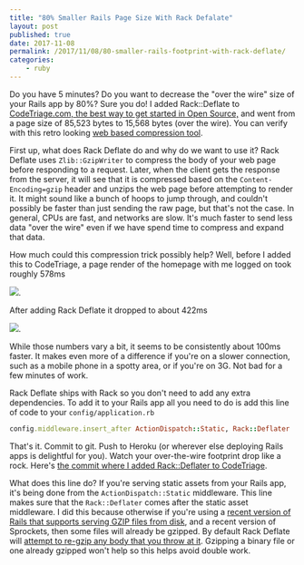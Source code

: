 ```yaml
---
title: "80% Smaller Rails Page Size With Rack Defalate"
layout: post
published: true
date: 2017-11-08
permalink: /2017/11/08/80-smaller-rails-footprint-with-rack-deflate/
categories:
    - ruby
---
```


Do you have 5 minutes? Do you want to decrease the "over the wire" size of your Rails app by 80%? Sure you do! I added Rack::Deflate to [CodeTriage.com, the best way to get started in Open Source,](https://www.codetriage.com) and went from a page size of 85,523 bytes to 15,568 bytes (over the wire). You can verify with this retro looking [web based compression tool](http://www.gidnetwork.com/tools/gzip-test.php).

First up, what does Rack Deflate do and why do we want to use it? Rack Deflate uses `Zlib::GzipWriter` to compress the body of your web page before responding to a request. Later, when the client gets the response from the server, it will see that it is compressed based on the `Content-Encoding=gzip` header and unzips the web page before attempting to render it. It might sound like a bunch of hoops to jump through, and couldn't possibly be faster than just sending the raw page, but that's not the case.  In general, CPUs are fast, and networks are slow. It's much faster to send less data "over the wire" even if we have spend time to compress and expand that data.

How much could this compression trick possibly help? Well, before I added this to CodeTriage, a page render of the homepage with me logged on took roughly 578ms

![](https://www.dropbox.com/s/gop4vasoqvvm7f4/Screenshot%202017-09-07%2016.39.09.png?dl=1).

After adding Rack Deflate it dropped to about 422ms

![](https://www.dropbox.com/s/m5d3jnk46lyyu5d/Screenshot%202017-09-07%2016.47.39.png?dl=1).

While those numbers vary a bit, it seems to be consistently about 100ms faster. It makes even more of a difference if you're on a slower connection, such as a mobile phone in a spotty area, or if you're on 3G. Not bad for a few minutes of work.

Rack Deflate ships with Rack so you don't need to add any extra dependencies. To add it to your Rails app all you need to do is add this line of code to your `config/application.rb`

```ruby
config.middleware.insert_after ActionDispatch::Static, Rack::Deflater
```

That's it. Commit to git. Push to Heroku (or wherever else deploying Rails apps is delightful for you). Watch your over-the-wire footprint drop like a rock. Here's [the commit where I added Rack::Deflater to CodeTriage](https://github.com/codetriage/codetriage/commit/b3d7a1186e21608052f48d9a9c86eb4c400b7b40).

What does this line do? If you're serving static assets from your Rails app, it's being done from the `ActionDispatch::Static` middleware. This line makes sure that the `Rack::Deflater` comes after the static asset middleware. I did this because otherwise if you're using a [recent version of Rails that supports serving GZIP files from disk](https://github.com/rails/rails/pull/16616), and a recent version of Sprockets, then some files will already be gzipped. By default Rack Deflate will [attempt to re-gzip any body that you throw at it](https://github.com/rack/rack/blob/6b942ff543416e0c82196f0790d4915c7eead4cb/lib/rack/deflater.rb#L106-L122). Gzipping a binary file or one already gzipped won't help so this helps avoid double work.

